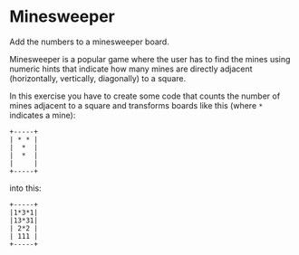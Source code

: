 # Minesweeper

Add the numbers to a minesweeper board.

Minesweeper is a popular game where the user has to find the mines using numeric hints that indicate how many mines are directly adjacent (horizontally, vertically, diagonally) to a square.

In this exercise you have to create some code that counts the number of mines adjacent to a square and transforms boards like this (where `*` indicates a mine):

```text
+-----+
| * * |
|  *  |
|  *  |
|     |
+-----+
```

into this:

```text
+-----+
|1*3*1|
|13*31|
| 2*2 |
| 111 |
+-----+
```

